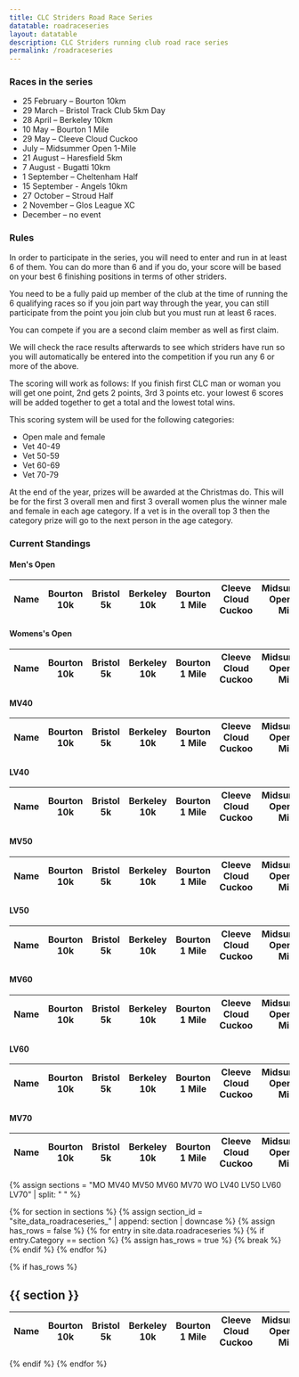 ```yaml
---
title: CLC Striders Road Race Series
datatable: roadraceseries
layout: datatable
description: CLC Striders running club road race series
permalink: /roadraceseries
---
```


### Races in the series

- 25 February – Bourton 10km
- 29 March – Bristol Track Club 5km Day
- 28 April – Berkeley 10km
- 10 May – Bourton 1 Mile
- 29 May – Cleeve Cloud Cuckoo
- July – Midsummer Open 1-Mile
- 21 August – Haresfield 5km
- 7 August - Bugatti 10km
- 1 September – Cheltenham Half
- 15 September - Angels 10km
- 27 October – Stroud Half
- 2 November – Glos League XC
- December – no event


### Rules

In order to participate in the series, you will need to enter and run in at least 6 of them. You can do more than 6 and if you do, your score will be based on your best 6 finishing positions in terms of other striders. 

You need to be a fully paid up member of the club at the time of running the 6 qualifying races so if you join part way through the year, you can still participate from the point you join club but you must run at least 6 races.  

You can compete if you are a second claim member as well as first claim. 

We will check the race results afterwards to see which striders have run so you will automatically be entered into the competition if you run any 6 or more of the above. 

The scoring will work as follows: 
If you finish first CLC man or woman you will get one point, 2nd gets 2 points, 3rd 3 points etc. your lowest 6 scores will be added together to get a total and the lowest total wins. 

This scoring system will be used for the following categories: 
* Open male and female 
* Vet 40-49
* Vet 50-59
* Vet 60-69
* Vet 70-79

At the end of the year, prizes will be awarded at the Christmas do. This will be for the first 3 overall men and first 3 overall women plus the winner male and female in each age category. If a vet is in the overall top 3 then the category prize will go to the next person in the age category. 

### Current Standings

<h4>Men's Open</h4>
<table id="site_data_roadraceseries_mensopen" style="width:100%">
    <thead>
        <tr>
            <th data-field="Name">Name</th>
            <th data-field="bourton10k"><div class="vertical-text">Bourton 10k</div></th>
            <th data-field="bristol"><div class="vertical-text">Bristol 5k</div></th>
            <th data-field="berkeley"><div class="vertical-text">Berkeley 10k</div></th>
            <th data-field="bourton1mile"><div class="vertical-text">Bourton 1 Mile</div></th>
            <th data-field="cleeve"><div class="vertical-text">Cleeve Cloud Cuckoo</div></th>
            <th data-field="midsummer"><div class="vertical-text">Midsummer Open 1-Mile</div></th>
            <th data-field="haresfield"><div class="vertical-text">Haresfield 5k</div></th>
            <th data-field="bugatti"><div class="vertical-text">Bugatti 10k</div></th>
            <th data-field="cheltenhamhalf"><div class="vertical-text">Cheltenham Half</div></th>
            <th data-field="angels"><div class="vertical-text">Angels 10k</div></th>
            <th data-field="stroudhalf"><div class="vertical-text">Stroud Half</div></th>
            <th data-field="glosxc"><div class="vertical-text">Glos League XC</div></th>
            <th data-field="total">Total (best 6)</th>
            <th data-field="rank">Rank (min. 6 fixtures)</th>
            <th data-field="rank">Average</th>
        </tr>
    </thead>
</table>

#### Womens's Open

<table id="site_data_roadraceseries_womensopen" style="width:100%">
    <thead>
        <tr>
            <th data-field="Name">Name</th>
            <th data-field="bourton10k"><div class="vertical-text">Bourton 10k</div></th>
            <th data-field="bristol"><div class="vertical-text">Bristol 5k</div></th>
            <th data-field="berkeley"><div class="vertical-text">Berkeley 10k</div></th>
            <th data-field="bourton1mile"><div class="vertical-text">Bourton 1 Mile</div></th>
            <th data-field="cleeve"><div class="vertical-text">Cleeve Cloud Cuckoo</div></th>
            <th data-field="midsummer"><div class="vertical-text">Midsummer Open 1-Mile</div></th>
            <th data-field="haresfield"><div class="vertical-text">Haresfield 5k</div></th>
            <th data-field="bugatti"><div class="vertical-text">Bugatti 10k</div></th>
            <th data-field="cheltenhamhalf"><div class="vertical-text">Cheltenham Half</div></th>
            <th data-field="angels"><div class="vertical-text">Angels 10k</div></th>
            <th data-field="stroudhalf"><div class="vertical-text">Stroud Half</div></th>
            <th data-field="glosxc"><div class="vertical-text">Glos League XC</div></th>
            <th data-field="total">Total (best 6)</th>
            <th data-field="rank">Rank (min. 6 fixtures)</th>
            <th data-field="rank">Average</th>
        </tr>
    </thead>
</table>

#### MV40

<table id="site_data_roadraceseries_mv40" style="width:100%">
    <thead>
        <tr>
            <th data-field="Name">Name</th>
            <th data-field="bourton10k"><div class="vertical-text">Bourton 10k</div></th>
            <th data-field="bristol"><div class="vertical-text">Bristol 5k</div></th>
            <th data-field="berkeley"><div class="vertical-text">Berkeley 10k</div></th>
            <th data-field="bourton1mile"><div class="vertical-text">Bourton 1 Mile</div></th>
            <th data-field="cleeve"><div class="vertical-text">Cleeve Cloud Cuckoo</div></th>
            <th data-field="midsummer"><div class="vertical-text">Midsummer Open 1-Mile</div></th>
            <th data-field="haresfield"><div class="vertical-text">Haresfield 5k</div></th>
            <th data-field="bugatti"><div class="vertical-text">Bugatti 10k</div></th>
            <th data-field="cheltenhamhalf"><div class="vertical-text">Cheltenham Half</div></th>
            <th data-field="angels"><div class="vertical-text">Angels 10k</div></th>
            <th data-field="stroudhalf"><div class="vertical-text">Stroud Half</div></th>
            <th data-field="glosxc"><div class="vertical-text">Glos League XC</div></th>
            <th data-field="total">Total (best 6)</th>
            <th data-field="rank">Rank (min. 6 fixtures)</th>
            <th data-field="rank">Average</th>
        </tr>
    </thead>
</table>

#### LV40

<table id="site_data_roadraceseries_lv40" style="width:100%">
    <thead>
        <tr>
            <th data-field="Name">Name</th>
            <th data-field="bourton10k"><div class="vertical-text">Bourton 10k</div></th>
            <th data-field="bristol"><div class="vertical-text">Bristol 5k</div></th>
            <th data-field="berkeley"><div class="vertical-text">Berkeley 10k</div></th>
            <th data-field="bourton1mile"><div class="vertical-text">Bourton 1 Mile</div></th>
            <th data-field="cleeve"><div class="vertical-text">Cleeve Cloud Cuckoo</div></th>
            <th data-field="midsummer"><div class="vertical-text">Midsummer Open 1-Mile</div></th>
            <th data-field="haresfield"><div class="vertical-text">Haresfield 5k</div></th>
            <th data-field="bugatti"><div class="vertical-text">Bugatti 10k</div></th>
            <th data-field="cheltenhamhalf"><div class="vertical-text">Cheltenham Half</div></th>
            <th data-field="angels"><div class="vertical-text">Angels 10k</div></th>
            <th data-field="stroudhalf"><div class="vertical-text">Stroud Half</div></th>
            <th data-field="glosxc"><div class="vertical-text">Glos League XC</div></th>
            <th data-field="total">Total (best 6)</th>
            <th data-field="rank">Rank (min. 6 fixtures)</th>
            <th data-field="rank">Average</th>
        </tr>
    </thead>
</table>

#### MV50

<table id="site_data_roadraceseries_mv50" style="width:100%">
    <thead>
        <tr>
            <th data-field="Name">Name</th>
            <th data-field="bourton10k"><div class="vertical-text">Bourton 10k</div></th>
            <th data-field="bristol"><div class="vertical-text">Bristol 5k</div></th>
            <th data-field="berkeley"><div class="vertical-text">Berkeley 10k</div></th>
            <th data-field="bourton1mile"><div class="vertical-text">Bourton 1 Mile</div></th>
            <th data-field="cleeve"><div class="vertical-text">Cleeve Cloud Cuckoo</div></th>
            <th data-field="midsummer"><div class="vertical-text">Midsummer Open 1-Mile</div></th>
            <th data-field="haresfield"><div class="vertical-text">Haresfield 5k</div></th>
            <th data-field="bugatti"><div class="vertical-text">Bugatti 10k</div></th>
            <th data-field="cheltenhamhalf"><div class="vertical-text">Cheltenham Half</div></th>
            <th data-field="angels"><div class="vertical-text">Angels 10k</div></th>
            <th data-field="stroudhalf"><div class="vertical-text">Stroud Half</div></th>
            <th data-field="glosxc"><div class="vertical-text">Glos League XC</div></th>
            <th data-field="total">Total (best 6)</th>
            <th data-field="rank">Rank (min. 6 fixtures)</th>
            <th data-field="rank">Average</th>
        </tr>
    </thead>
</table>

#### LV50

<table id="site_data_roadraceseries_lv50" style="width:100%">
    <thead>
        <tr>
            <th data-field="Name">Name</th>
            <th data-field="bourton10k"><div class="vertical-text">Bourton 10k</div></th>
            <th data-field="bristol"><div class="vertical-text">Bristol 5k</div></th>
            <th data-field="berkeley"><div class="vertical-text">Berkeley 10k</div></th>
            <th data-field="bourton1mile"><div class="vertical-text">Bourton 1 Mile</div></th>
            <th data-field="cleeve"><div class="vertical-text">Cleeve Cloud Cuckoo</div></th>
            <th data-field="midsummer"><div class="vertical-text">Midsummer Open 1-Mile</div></th>
            <th data-field="haresfield"><div class="vertical-text">Haresfield 5k</div></th>
            <th data-field="bugatti"><div class="vertical-text">Bugatti 10k</div></th>
            <th data-field="cheltenhamhalf"><div class="vertical-text">Cheltenham Half</div></th>
            <th data-field="angels"><div class="vertical-text">Angels 10k</div></th>
            <th data-field="stroudhalf"><div class="vertical-text">Stroud Half</div></th>
            <th data-field="glosxc"><div class="vertical-text">Glos League XC</div></th>
            <th data-field="total">Total (best 6)</th>
            <th data-field="rank">Rank (min. 6 fixtures)</th>
            <th data-field="rank">Average</th>
        </tr>
    </thead>
</table>

#### MV60

<table id="site_data_roadraceseries_mv60" style="width:100%">
    <thead>
        <tr>
            <th data-field="Name">Name</th>
            <th data-field="bourton10k"><div class="vertical-text">Bourton 10k</div></th>
            <th data-field="bristol"><div class="vertical-text">Bristol 5k</div></th>
            <th data-field="berkeley"><div class="vertical-text">Berkeley 10k</div></th>
            <th data-field="bourton1mile"><div class="vertical-text">Bourton 1 Mile</div></th>
            <th data-field="cleeve"><div class="vertical-text">Cleeve Cloud Cuckoo</div></th>
            <th data-field="midsummer"><div class="vertical-text">Midsummer Open 1-Mile</div></th>
            <th data-field="haresfield"><div class="vertical-text">Haresfield 5k</div></th>
            <th data-field="bugatti"><div class="vertical-text">Bugatti 10k</div></th>
            <th data-field="cheltenhamhalf"><div class="vertical-text">Cheltenham Half</div></th>
            <th data-field="angels"><div class="vertical-text">Angels 10k</div></th>
            <th data-field="stroudhalf"><div class="vertical-text">Stroud Half</div></th>
            <th data-field="glosxc"><div class="vertical-text">Glos League XC</div></th>
            <th data-field="total">Total (best 6)</th>
            <th data-field="rank">Rank (min. 6 fixtures)</th>
            <th data-field="rank">Average</th>
        </tr>
    </thead>
</table>

#### LV60

<table id="site_data_roadraceseries_lv60" style="width:100%">
    <thead>
        <tr>
            <th data-field="Name">Name</th>
            <th data-field="bourton10k"><div class="vertical-text">Bourton 10k</div></th>
            <th data-field="bristol"><div class="vertical-text">Bristol 5k</div></th>
            <th data-field="berkeley"><div class="vertical-text">Berkeley 10k</div></th>
            <th data-field="bourton1mile"><div class="vertical-text">Bourton 1 Mile</div></th>
            <th data-field="cleeve"><div class="vertical-text">Cleeve Cloud Cuckoo</div></th>
            <th data-field="midsummer"><div class="vertical-text">Midsummer Open 1-Mile</div></th>
            <th data-field="haresfield"><div class="vertical-text">Haresfield 5k</div></th>
            <th data-field="bugatti"><div class="vertical-text">Bugatti 10k</div></th>
            <th data-field="cheltenhamhalf"><div class="vertical-text">Cheltenham Half</div></th>
            <th data-field="angels"><div class="vertical-text">Angels 10k</div></th>
            <th data-field="stroudhalf"><div class="vertical-text">Stroud Half</div></th>
            <th data-field="glosxc"><div class="vertical-text">Glos League XC</div></th>
            <th data-field="total">Total (best 6)</th>
            <th data-field="rank">Rank (min. 6 fixtures)</th>
            <th data-field="rank">Average</th>
        </tr>
    </thead>
</table>

#### MV70

<table id="site_data_roadraceseries_mv70" style="width:100%">
    <thead>
        <tr>
            <th data-field="Name">Name</th>
            <th data-field="bourton10k"><div class="vertical-text">Bourton 10k</div></th>
            <th data-field="bristol"><div class="vertical-text">Bristol 5k</div></th>
            <th data-field="berkeley"><div class="vertical-text">Berkeley 10k</div></th>
            <th data-field="bourton1mile"><div class="vertical-text">Bourton 1 Mile</div></th>
            <th data-field="cleeve"><div class="vertical-text">Cleeve Cloud Cuckoo</div></th>
            <th data-field="midsummer"><div class="vertical-text">Midsummer Open 1-Mile</div></th>
            <th data-field="haresfield"><div class="vertical-text">Haresfield 5k</div></th>
            <th data-field="bugatti"><div class="vertical-text">Bugatti 10k</div></th>
            <th data-field="cheltenhamhalf"><div class="vertical-text">Cheltenham Half</div></th>
            <th data-field="angels"><div class="vertical-text">Angels 10k</div></th>
            <th data-field="stroudhalf"><div class="vertical-text">Stroud Half</div></th>
            <th data-field="glosxc"><div class="vertical-text">Glos League XC</div></th>
            <th data-field="total">Total (best 6)</th>
            <th data-field="rank">Rank (min. 6 fixtures)</th>
            <th data-field="rank">Average</th>
        </tr>
    </thead>
</table>

{% assign sections = "MO MV40 MV50 MV60 MV70 WO LV40 LV50 LV60 LV70" | split: " " %}

{% for section in sections %}
  {% assign section_id = "site_data_roadraceseries_" | append: section | downcase %}
  {% assign has_rows = false %}
  {% for entry in site.data.roadraceseries %}
    {% if entry.Category == section %}
      {% assign has_rows = true %}
      {% break %}
    {% endif %}
  {% endfor %}
  
  {% if has_rows %}
<h2>{{ section }}</h2>
<table id="{{section_id}}" style="width:100%">
    <thead>
        <tr>
            <th data-field="Name">Name</th>
            <th data-field="bourton10k"><div class="vertical-text">Bourton 10k</div></th>
            <th data-field="bristol"><div class="vertical-text">Bristol 5k</div></th>
            <th data-field="berkeley"><div class="vertical-text">Berkeley 10k</div></th>
            <th data-field="bourton1mile"><div class="vertical-text">Bourton 1 Mile</div></th>
            <th data-field="cleeve"><div class="vertical-text">Cleeve Cloud Cuckoo</div></th>
            <th data-field="midsummer"><div class="vertical-text">Midsummer Open 1-Mile</div></th>
            <th data-field="haresfield"><div class="vertical-text">Haresfield 5k</div></th>
            <th data-field="bugatti"><div class="vertical-text">Bugatti 10k</div></th>
            <th data-field="cheltenhamhalf"><div class="vertical-text">Cheltenham Half</div></th>
            <th data-field="angels"><div class="vertical-text">Angels 10k</div></th>
            <th data-field="stroudhalf"><div class="vertical-text">Stroud Half</div></th>
            <th data-field="glosxc"><div class="vertical-text">Glos League XC</div></th>
            <th data-field="total">Total (best 6)</th>
            <th data-field="rank">Rank (min. 6 fixtures)</th>
            <th data-field="rank">Average</th>
        </tr>
    </thead>
</table>
  {% endif %}
{% endfor %}
